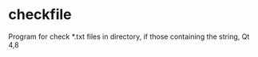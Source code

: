 checkfile
=========

Program for check *.txt files in directory, if those containing the string, Qt 4,8
